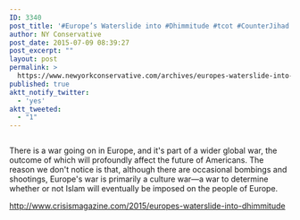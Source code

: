 ```yaml
---
ID: 3340
post_title: '#Europe’s Waterslide into #Dhimmitude #tcot #CounterJihad #PJNET'
author: NY Conservative
post_date: 2015-07-09 08:39:27
post_excerpt: ""
layout: post
permalink: >
  https://www.newyorkconservative.com/archives/europes-waterslide-into-dhimmitude-tcot-counterjihad-pjnet/
published: true
aktt_notify_twitter:
  - 'yes'
aktt_tweeted:
  - "1"
---
```

<p><img src="http://www.newyorkconservative.com/wp-content/uploads/2015/07/070915_1239_EuropesWate1.jpg" alt=""/>
	</p><p>There is a war going on in Europe, and it's part of a wider global war, the outcome of which will profoundly affect the future of Americans. The reason we don't notice is that, although there are occasional bombings and shootings, Europe's war is primarily a culture war—a war to determine whether or not Islam will eventually be imposed on the people of Europe.
</p><p><a href="http://www.crisismagazine.com/2015/europes-waterslide-into-dhimmitude">http://www.crisismagazine.com/2015/europes-waterslide-into-dhimmitude</a>
	</p>